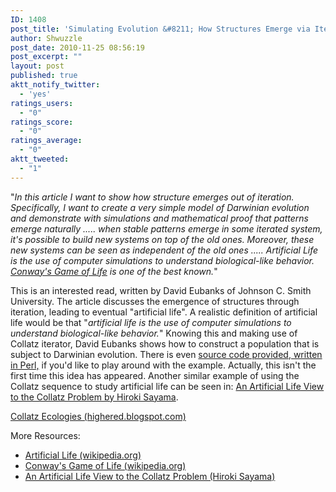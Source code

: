 ```yaml
---
ID: 1408
post_title: 'Simulating Evolution &#8211; How Structures Emerge via Iteration'
author: Shwuzzle
post_date: 2010-11-25 08:56:19
post_excerpt: ""
layout: post
published: true
aktt_notify_twitter:
  - 'yes'
ratings_users:
  - "0"
ratings_score:
  - "0"
ratings_average:
  - "0"
aktt_tweeted:
  - "1"
---
```

"<em>In this article I want to show how  structure emerges out of iteration. Specifically, I want to create a  very simple model of Darwinian evolution and demonstrate with  simulations and mathematical proof that patterns emerge naturally ..... when stable patterns emerge in some iterated system, it's possible to  build new systems on top of the old ones. Moreover, these new systems  can be seen as independent of the old ones .....<strong></strong> Artificial Life is the use of computer simulations to understand biological-like behavior. <a href="http://en.wikipedia.org/wiki/Conway%27s_Game_of_Life">Conway's Game of Life</a> is one of the best known.</em>"

This is an interested read, written by David Eubanks of Johnson C. Smith University. The article discusses the emergence of structures through iteration, leading to eventual "artificial life". A realistic definition of artificial life would be that "<em>artificial life is the use of computer simulations to understand biological-like behavior.</em>" Knowing this and making use of Collatz iterator, David Eubanks shows how to construct a population that is subject to Darwinian evolution. There is even <a href="http://snipplr.com/view/44573/collatz-ecology-generator/">source code provided, written in Perl,</a> if you'd like to play around with the example. Actually, this isn't the first time this idea has appeared. Another similar example of using the Collatz sequence to study artificial life can be seen in: <a href="http://mitpress.mit.edu/books/chapters/0262290758chap75.pdf">An Artificial Life View to the Collatz Problem by Hiroki Sayama</a>.

<a href="http://highered.blogspot.com/2010/11/collatz-ecologies.html">Collatz Ecologies (highered.blogspot.com)</a>

More Resources:
<ul>
	<li><a href="http://en.wikipedia.org/wiki/Artificial_life">Artificial Life (wikipedia.org)</a></li>
	<li><a href="http://en.wikipedia.org/wiki/Conway%27s_Game_of_Life">Conway's Game of Life (wikipedia.org)</a></li>
	<li><a href="http://mitpress.mit.edu/books/chapters/0262290758chap75.pdf">An Artificial Life View to the Collatz Problem (Hiroki Sayama)</a></li>
</ul>
